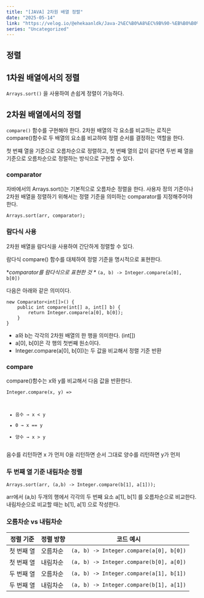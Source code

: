 ```yaml
---
title: "[JAVA] 2차원 배열 정렬"
date: "2025-05-14"
link: "https://velog.io/@ehekaanldk/Java-2%EC%B0%A8%EC%9B%90-%EB%B0%B0%EC%97%B4-%EC%A0%95%EB%A0%AC"
series: "Uncategorized"
---
```


<h2 id="정렬">정렬</h2>
<h2 id="1차원-배열에서의-정렬">1차원 배열에서의 정렬</h2>
<p><code>Arrays.sort()</code> 을 사용하여 손쉽게 정렬이 가능하다.</p>
<h2 id="2차원-배열에서의-정렬">2차원 배열에서의 정렬</h2>
<p><code>compare()</code> 함수를 구현해야 한다. 
2차원 배열의 각 요소를 비교하는 로직은 compare()함수로 두 배열의 요소를 비교하여 정렬 순서를 결정하는 역할을 한다. </p>
<p>첫 번쨰 열을 기준으로 오름차순으로 정렬하고, 첫 번째 열의 값이 같다면 두번 째 열을 기준으로 오름차순으로 정렬하는 방식으로 구현할 수 있다. </p>
<h3 id="comparator">comparator</h3>
<p>자바에서의 Arrays.sort()는 기본적으로 오름차순 정렬을 한다. 사용자 정의 기준이나 2차원 배열을 정렬하기 위해서는 정렬 기준을 의미하는 comparator를 지정해주어야 한다.</p>
<p><code>Arrays.sort(arr, comparator);</code></p>
<h3 id="람다식-사용">람다식 사용</h3>
<p>2차원 배열을 람다식을 사용하여 간단하게 정렬할 수 있다. </p>
<p>람다식 compare() 함수를 대체하여 정렬 기준을 명시적으로 표현한다. </p>
<p>*<em>comparator를 람다식으로 표현한 것
*</em>
<code>(a, b) -&gt; Integer.compare(a[0], b[0])</code></p>
<p>다음은 아래와 같은 의미이다. </p>
<pre><code>new Comparator&lt;int[]&gt;() {
    public int compare(int[] a, int[] b) {
        return Integer.compare(a[0], b[0]);
    }
}</code></pre><ul>
<li>a와 b는 각각의 2차원 배열의 한 행을 의미한다. (int[])</li>
<li>a[0], b[0]은 각 행의 첫번째 원소이다. </li>
<li>Integer.compare(a[0], b[0])는 두 값을 비교해서 정렬 기준 반환</li>
</ul>
<h3 id="compare">compare</h3>
<p>compare()함수는 x와 y를 비교해서 다음 값을 반환한다. </p>
<pre><code>Integer.compare(x, y) =&gt;

- 음수 → x &lt; y
- 0   → x == y
- 양수 → x &gt; y</code></pre><p>음수를 리턴하면 x 가 먼저
0을 리턴하면 순서 그대로
양수를 리턴하면 y가 먼저</p>
<h3 id="두-번째-열-기준-내림차순-정렬">두 번째 열 기준 내림차순 정렬</h3>
<p><code>Arrays.sort(arr, (a,b) -&gt; Integer.compare(b[1], a[1]));</code></p>
<p>arr에서 (a,b) 두개의 행에서 각각의 두 번째 요소 a[1], b[1] 를 오름차순으로 비교한다. 
내림차순으로 비교할 때는 b[1], a[1] 으로 작성한다. </p>
<h3 id="오름차순-vs-내림차순">오름차순 vs 내림차순</h3>
<table>
<thead>
<tr>
<th>정렬 기준</th>
<th>정렬 방향</th>
<th>코드 예시</th>
</tr>
</thead>
<tbody><tr>
<td>첫 번째 열</td>
<td>오름차순</td>
<td><code>(a, b) -&gt; Integer.compare(a[0], b[0])</code></td>
</tr>
<tr>
<td>첫 번째 열</td>
<td>내림차순</td>
<td><code>(a, b) -&gt; Integer.compare(b[0], a[0])</code></td>
</tr>
<tr>
<td>두 번째 열</td>
<td>오름차순</td>
<td><code>(a, b) -&gt; Integer.compare(a[1], b[1])</code></td>
</tr>
<tr>
<td>두 번째 열</td>
<td>내림차순</td>
<td><code>(a, b) -&gt; Integer.compare(b[1], a[1])</code></td>
</tr>
</tbody></table>
